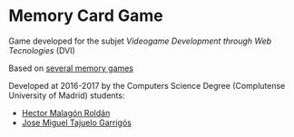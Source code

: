 # Memory Card Game
Game developed for the subjet *Videogame Development through Web Tecnologies* (DVI)

Based on [several memory games](https://en.wikipedia.org/wiki/Concentration_(game))

Developed at 2016-2017 by the Computers Science Degree (Complutense University of Madrid) students:

* [Hector Malagón Roldán](https://github.com/HectorMalagon)
* [Jose Miguel Tajuelo Garrigós](https://github.com/J-888)
